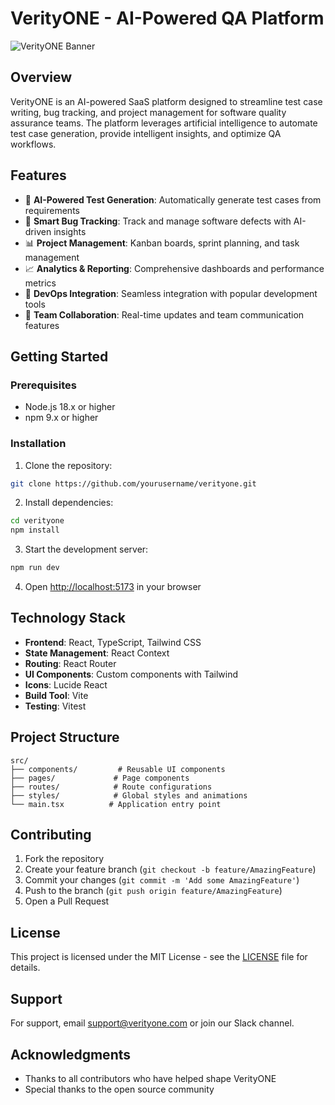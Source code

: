 # VerityONE - AI-Powered QA Platform

![VerityONE Banner](https://images.pexels.com/photos/7376/startup-photos.jpg?auto=compress&cs=tinysrgb&w=1260&h=750&dpr=2)

## Overview

VerityONE is an AI-powered SaaS platform designed to streamline test case writing, bug tracking, and project management for software quality assurance teams. The platform leverages artificial intelligence to automate test case generation, provide intelligent insights, and optimize QA workflows.

## Features

- 🤖 **AI-Powered Test Generation**: Automatically generate test cases from requirements
- 🐛 **Smart Bug Tracking**: Track and manage software defects with AI-driven insights
- 📊 **Project Management**: Kanban boards, sprint planning, and task management
- 📈 **Analytics & Reporting**: Comprehensive dashboards and performance metrics
- 🔄 **DevOps Integration**: Seamless integration with popular development tools
- 🤝 **Team Collaboration**: Real-time updates and team communication features

## Getting Started

### Prerequisites

- Node.js 18.x or higher
- npm 9.x or higher

### Installation

1. Clone the repository:
```bash
git clone https://github.com/yourusername/verityone.git
```

2. Install dependencies:
```bash
cd verityone
npm install
```

3. Start the development server:
```bash
npm run dev
```

4. Open [http://localhost:5173](http://localhost:5173) in your browser

## Technology Stack

- **Frontend**: React, TypeScript, Tailwind CSS
- **State Management**: React Context
- **Routing**: React Router
- **UI Components**: Custom components with Tailwind
- **Icons**: Lucide React
- **Build Tool**: Vite
- **Testing**: Vitest

## Project Structure

```
src/
├── components/         # Reusable UI components
├── pages/             # Page components
├── routes/            # Route configurations
├── styles/            # Global styles and animations
└── main.tsx          # Application entry point
```

## Contributing

1. Fork the repository
2. Create your feature branch (`git checkout -b feature/AmazingFeature`)
3. Commit your changes (`git commit -m 'Add some AmazingFeature'`)
4. Push to the branch (`git push origin feature/AmazingFeature`)
5. Open a Pull Request

## License

This project is licensed under the MIT License - see the [LICENSE](LICENSE) file for details.

## Support

For support, email support@verityone.com or join our Slack channel.

## Acknowledgments

- Thanks to all contributors who have helped shape VerityONE
- Special thanks to the open source community